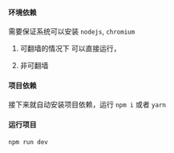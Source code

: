 #### 环境依赖
需要保证系统可以安装 `nodejs`, `chromium`
1. 可翻墙的情况下
可以直接运行，

2. 非可翻墙

#### 项目依赖
接下来就自动安装项目依赖，运行 `npm i` 或者 `yarn`
#### 运行项目
`npm run dev`
